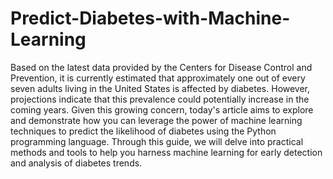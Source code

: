 # Predict-Diabetes-with-Machine-Learning

Based on the latest data provided by the Centers for Disease Control and Prevention, it is currently estimated that approximately one out of every seven adults living in the United States is affected by diabetes. However, projections indicate that this prevalence could potentially increase in the coming years. Given this growing concern, today's article aims to explore and demonstrate how you can leverage the power of machine learning techniques to predict the likelihood of diabetes using the Python programming language. Through this guide, we will delve into practical methods and tools to help you harness machine learning for early detection and analysis of diabetes trends.
